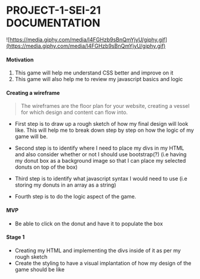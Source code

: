# PROJECT-1-SEI-21 DOCUMENTATION

![https://media.giphy.com/media/l4FGHzb9sBnQmYjyU/giphy.gif](https://media.giphy.com/media/l4FGHzb9sBnQmYjyU/giphy.gif)

#### Motivation

1. This game will help me understand CSS better and improve on it
2. This game will also help me to review my javascript basics and logic

#### Creating a wireframe 

> The wireframes are the floor plan for your website, creating a vessel for which design and content can flow into.

- First step is to draw up a rough sketch of how my final design will look like. This will help me to break down step by step on how the logic of my game will be. 

- Second step is to identify where I need to place my divs in my HTML and also consider whether or not I should use bootstrap(?) (i.e having my donut box as a background image so that I can place my selected donuts on top of the box)

- Third step is to identify what javascript syntax I would need to use (i.e storing my donuts in an array as a string)

- Fourth step is to do the logic aspect of the game.

#### MVP

- Be able to click on the donut and have it to populate the box

#### Stage 1

- Creating my HTML and implementing the divs inside of it as per my rough sketch
- Create the styling to have a visual implantation of how my design of the game should be like
